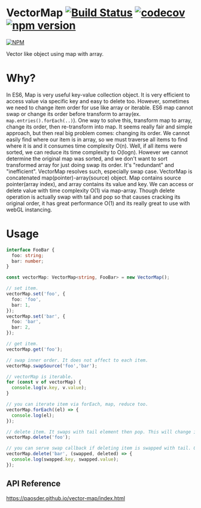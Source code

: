 # VectorMap [![Build Status](https://travis-ci.com/Paosder/vector-map.svg?branch=master)](https://travis-ci.com/Paosder/vector-map)  [![codecov](https://codecov.io/gh/Paosder/vector-map/branch/master/graph/badge.svg?token=aBRZ07TSBg)](https://codecov.io/gh/Paosder/vector-map) [![npm version](https://badge.fury.io/js/%40paosder%2Fvector-map.svg)](https://badge.fury.io/js/%40paosder%2Fvector-map)

[![NPM](https://nodei.co/npm/@paosder/vector-map.png)](https://npmjs.org/package/@paosder/vector-map)

Vector like object using map with array.
# Why?
In ES6, Map is very useful key-value collection object.
It is very efficient to access value via specific key and easy to delete too.
However, sometimes we need to change item order for use like array or iterable.
ES6 map cannot swap or change its order before transform to array(ex. `map.entries().forEach(..)`).
One way to solve this, transform map to array, change its order, then re-transform into map.
It seems really fair and simple approach, but then real big problem comes: changing its order.
We cannot easily find where our item is in array, so we must traverse all items to find where it is and it consumes time complexity O(n).
Well, if all items were sorted, we can reduce its time complexity to O(logn). However we cannot determine the original map was sorted, and
we don't want to sort transformed array for just doing swap its order. It's "redundant" and "inefficient".
VectorMap resolves such, especially swap case. VectorMap is concatenated map(pointer)-array(source) object. Map contains source pointer(array index), and array contains its value and key. We can access or delete value with time complexity O(1) via map-array. Though delete operation is actually swap with tail and pop so that causes cracking its original order, it has great performance O(1) and its really great to use with webGL instancing.

# Usage
```ts
interface FooBar {
  foo: string;
  bar: number;
}

const vectorMap: VectorMap<string, FooBar> = new VectorMap();

// set item.
vectorMap.set('foo', {
  foo: 'foo',
  bar: 1,
});
vectorMap.set('bar', {
  foo: 'bar',
  bar: 2,
});

// get item.
vectorMap.get('foo');

// swap inner order. It does not affect to each item.
vectorMap.swapSource('foo','bar');

// vectorMap is iterable.
for (const v of vectorMap) {
  console.log(v.key, v.value);
}

// you can iterate item via forEach, map, reduce too.
vectorMap.forEach((el) => {
  console.log(el);
});

// delete item. It swaps with tail element then pop. This will change its order.
vectorMap.delete('foo');

// you can serve swap callback if deleting item is swapped with tail. Only called when swapped.
vectorMap.delete('bar', (swapped, deleted) => {
  console.log(swapped.key, swapped.value);
});
```

## API Reference

https://paosder.github.io/vector-map/index.html